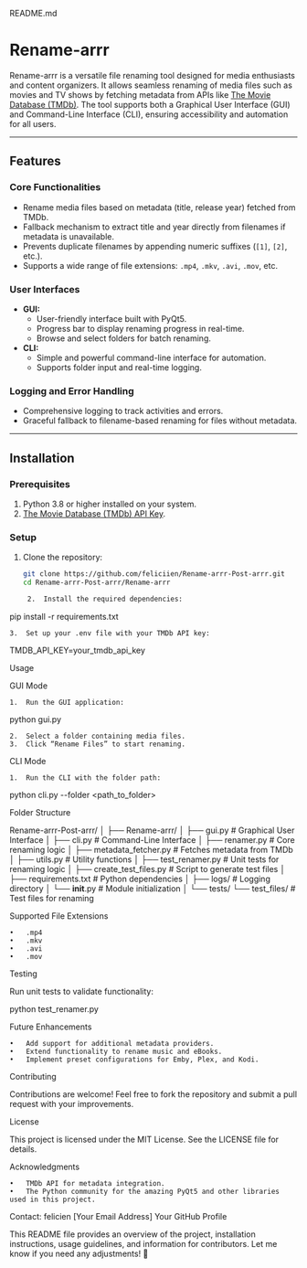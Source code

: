 README.md

# Rename-arrr

Rename-arrr is a versatile file renaming tool designed for media enthusiasts and content organizers. It allows seamless renaming of media files such as movies and TV shows by fetching metadata from APIs like [The Movie Database (TMDb)](https://www.themoviedb.org/). The tool supports both a Graphical User Interface (GUI) and Command-Line Interface (CLI), ensuring accessibility and automation for all users.

---

## **Features**

### **Core Functionalities**
- Rename media files based on metadata (title, release year) fetched from TMDb.
- Fallback mechanism to extract title and year directly from filenames if metadata is unavailable.
- Prevents duplicate filenames by appending numeric suffixes (`[1]`, `[2]`, etc.).
- Supports a wide range of file extensions: `.mp4`, `.mkv`, `.avi`, `.mov`, etc.

### **User Interfaces**
- **GUI:**
  - User-friendly interface built with PyQt5.
  - Progress bar to display renaming progress in real-time.
  - Browse and select folders for batch renaming.
- **CLI:**
  - Simple and powerful command-line interface for automation.
  - Supports folder input and real-time logging.

### **Logging and Error Handling**
- Comprehensive logging to track activities and errors.
- Graceful fallback to filename-based renaming for files without metadata.

---

## **Installation**

### **Prerequisites**
1. Python 3.8 or higher installed on your system.
2. [The Movie Database (TMDb) API Key](https://developers.themoviedb.org/3/getting-started/introduction).

### **Setup**
1. Clone the repository:
   ```bash
   git clone https://github.com/feliciien/Rename-arrr-Post-arrr.git
   cd Rename-arrr-Post-arrr/Rename-arrr

	2.	Install the required dependencies:

pip install -r requirements.txt


	3.	Set up your .env file with your TMDb API key:

TMDB_API_KEY=your_tmdb_api_key

Usage

GUI Mode

	1.	Run the GUI application:

python gui.py


	2.	Select a folder containing media files.
	3.	Click “Rename Files” to start renaming.

CLI Mode

	1.	Run the CLI with the folder path:

python cli.py --folder <path_to_folder>

Folder Structure

Rename-arrr-Post-arrr/
│
├── Rename-arrr/
│   ├── gui.py                  # Graphical User Interface
│   ├── cli.py                  # Command-Line Interface
│   ├── renamer.py              # Core renaming logic
│   ├── metadata_fetcher.py     # Fetches metadata from TMDb
│   ├── utils.py                # Utility functions
│   ├── test_renamer.py         # Unit tests for renaming logic
│   ├── create_test_files.py    # Script to generate test files
│   ├── requirements.txt        # Python dependencies
│   ├── logs/                   # Logging directory
│   └── __init__.py             # Module initialization
│
└── tests/
    └── test_files/             # Test files for renaming

Supported File Extensions

	•	.mp4
	•	.mkv
	•	.avi
	•	.mov

Testing

Run unit tests to validate functionality:

python test_renamer.py

Future Enhancements

	•	Add support for additional metadata providers.
	•	Extend functionality to rename music and eBooks.
	•	Implement preset configurations for Emby, Plex, and Kodi.

Contributing

Contributions are welcome! Feel free to fork the repository and submit a pull request with your improvements.

License

This project is licensed under the MIT License. See the LICENSE file for details.

Acknowledgments

	•	TMDb API for metadata integration.
	•	The Python community for the amazing PyQt5 and other libraries used in this project.

Contact:
felicien
[Your Email Address]
Your GitHub Profile

This README file provides an overview of the project, installation instructions, usage guidelines, and information for contributors. Let me know if you need any adjustments! 🚀